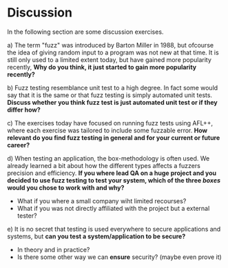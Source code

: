 # Discussion
In the following section are some discussion exercises. 

a) The term "fuzz" was introduced by Barton Miller in 1988, but ofcourse the idea of giving random input to a program was not new at that time. It is still only used to a limited extent today, but have gained more popularity recently, **Why do you think, it just started to gain more popularity recently?**

b) Fuzz testing resemblance unit test to a high degree. In fact some would say that it is the same or that fuzz testing is simply automated unit tests. **Discuss whether you think fuzz test is just automated unit test or if they differ how?**

c) The exercises today have focused on running fuzz tests using AFL++, where each exercise was tailored to include some fuzzable error. **How relevant do you find fuzz testing in general and for your current or future career?**

d) When testing an application, the box-methodology is often used. We already learned a bit about how the different types affects a fuzzers precision and efficiency. **If you where lead QA on a huge project and you decided to use fuzz testing to test your system, which of the three _boxes_ would you chose to work with and why?**
- What if you where a small company wiht limited recourses?
- What if you was not directly affiliated with the project but a external tester?

e) It is no secret that testing is used everywhere to secure applications and systems, but **can you test a system/application to be secure?**
- In theory and in practice?
- Is there some other way we can **ensure** security? (maybe even prove it)